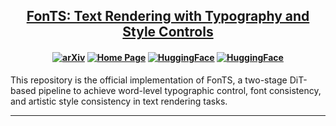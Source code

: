 <h2 align="center"> <a href="https://arxiv.org/abs/2412.00136">FonTS: Text Rendering with Typography and Style Controls</a>
</h2>

<h4 align="center">

[![arXiv](https://img.shields.io/badge/Arxiv-2412.00136-b31b1b.svg)](https://arxiv.org/abs/2412.00136)
[![Home Page](https://img.shields.io/badge/Project-Website-green.svg)](https://wendashi.github.io/FonTS-Page/) 
<a href="https://huggingface.co/Yuanshi/OminiControl"><img src="https://img.shields.io/badge/🤗_HuggingFace-Model-ffbd45.svg" alt="HuggingFace"></a>
<a href="https://huggingface.co/datasets/SSS/style_fonts_img"><img src="https://img.shields.io/badge/🤗_HuggingFace-Dataset-ffbd45.svg" alt="HuggingFace"></a>

</h4>

This repository is the official implementation of FonTS, a two-stage DiT-based pipeline to achieve word-level typographic control, font consistency, and artistic style consistency in text rendering tasks.

---
